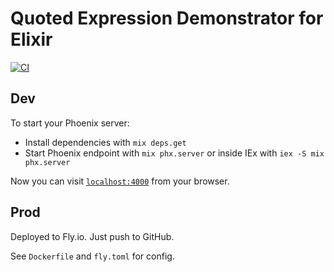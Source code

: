 # Quoted Expression Demonstrator for Elixir

[![CI](https://github.com/henrik/qed/actions/workflows/main.yml/badge.svg)](https://github.com/henrik/qed/actions/workflows/main.yml)

## Dev

To start your Phoenix server:

  * Install dependencies with `mix deps.get`
  * Start Phoenix endpoint with `mix phx.server` or inside IEx with `iex -S mix phx.server`

Now you can visit [`localhost:4000`](http://localhost:4000) from your browser.

## Prod

Deployed to Fly.io. Just push to GitHub.

See `Dockerfile` and `fly.toml` for config.
